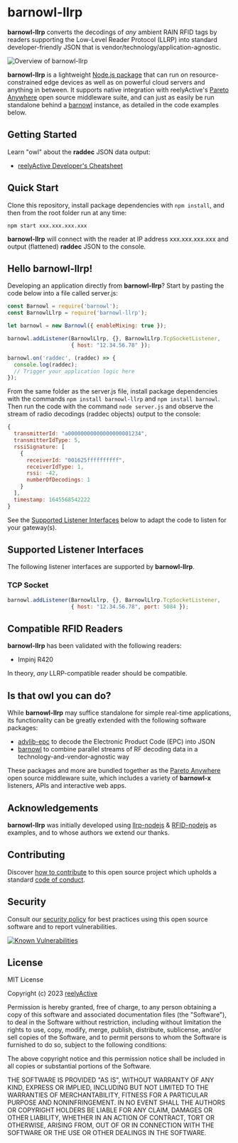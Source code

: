 barnowl-llrp
============

__barnowl-llrp__ converts the decodings of _any_ ambient RAIN RFID tags by readers supporting the Low-Level Reader Protocol (LLRP) into standard developer-friendly JSON that is vendor/technology/application-agnostic.

![Overview of barnowl-llrp](https://reelyactive.github.io/barnowl-llrp/images/overview.png)

__barnowl-llrp__ is a lightweight [Node.js package](https://www.npmjs.com/package/barnowl-llrp) that can run on resource-constrained edge devices as well as on powerful cloud servers and anything in between.  It supports native integration with reelyActive's [Pareto Anywhere](https://www.reelyactive.com/pareto/anywhere/) open source middleware suite, and can just as easily be run standalone behind a [barnowl](https://github.com/reelyactive/barnowl) instance, as detailed in the code examples below.


Getting Started
---------------

Learn "owl" about the __raddec__ JSON data output:
-  [reelyActive Developer's Cheatsheet](https://reelyactive.github.io/diy/cheatsheet/)


Quick Start
-----------

Clone this repository, install package dependencies with `npm install`, and then from the root folder run at any time:

    npm start xxx.xxx.xxx.xxx

__barnowl-llrp__ will connect with the reader at IP address xxx.xxx.xxx.xxx and output (flattened) __raddec__ JSON to the console.


Hello barnowl-llrp!
-------------------

Developing an application directly from __barnowl-llrp__?  Start by pasting the code below into a file called server.js:

```javascript
const Barnowl = require('barnowl');
const BarnowlLlrp = require('barnowl-llrp');

let barnowl = new Barnowl({ enableMixing: true });

barnowl.addListener(BarnowlLlrp, {}, BarnowlLlrp.TcpSocketListener,
                    { host: "12.34.56.78" });

barnowl.on('raddec', (raddec) => {
  console.log(raddec);
  // Trigger your application logic here
});
```

From the same folder as the server.js file, install package dependencies with the commands `npm install barnowl-llrp` and `npm install barnowl`.  Then run the code with the command `node server.js` and observe the stream of radio decodings (raddec objects) output to the console:

```javascript
{
  transmitterId: "a00000000000000000001234",
  transmitterIdType: 5,
  rssiSignature: [
    {
      receiverId: "001625ffffffffff",
      receiverIdType: 1,
      rssi: -42,
      numberOfDecodings: 1
    }
  ],
  timestamp: 1645568542222
}
```

See the [Supported Listener Interfaces](#supported-listener-interfaces) below to adapt the code to listen for your gateway(s).


Supported Listener Interfaces
-----------------------------

The following listener interfaces are supported by __barnowl-llrp__.

### TCP Socket

```javascript
barnowl.addListener(BarnowlLlrp, {}, BarnowlLlrp.TcpSocketListener,
                    { host: "12.34.56.78", port: 5084 });
```


Compatible RFID Readers
-----------------------

__barnowl-llrp__ has been validated with the following readers:

- Impinj R420

In theory, _any_ LLRP-compatible reader should be compatible.


Is that owl you can do?
-----------------------

While __barnowl-llrp__ may suffice standalone for simple real-time applications, its functionality can be greatly extended with the following software packages:
- [advlib-epc](https://github.com/reelyactive/advlib-epc) to decode the Electronic Product Code (EPC) into JSON
- [barnowl](https://github.com/reelyactive/barnowl) to combine parallel streams of RF decoding data in a technology-and-vendor-agnostic way

These packages and more are bundled together as the [Pareto Anywhere](https://www.reelyactive.com/pareto/anywhere) open source middleware suite, which includes a variety of __barnowl-x__ listeners, APIs and interactive web apps.


Acknowledgements
----------------

__barnowl-llrp__ was initially developed using [llrp-nodejs](https://github.com/GeenenTijd/llrp-nodejs) & [RFID-nodejs](https://github.com/Sterling-Technologies/RFID-nodejs) as examples, and to whose authors we extend our thanks.


Contributing
------------

Discover [how to contribute](CONTRIBUTING.md) to this open source project which upholds a standard [code of conduct](CODE_OF_CONDUCT.md).


Security
--------

Consult our [security policy](SECURITY.md) for best practices using this open source software and to report vulnerabilities.

[![Known Vulnerabilities](https://snyk.io/test/github/reelyactive/barnowl-llrp/badge.svg)](https://snyk.io/test/github/reelyactive/barnowl-llrp)


License
-------

MIT License

Copyright (c) 2023 [reelyActive](https://www.reelyactive.com)

Permission is hereby granted, free of charge, to any person obtaining a copy of this software and associated documentation files (the "Software"), to deal in the Software without restriction, including without limitation the rights to use, copy, modify, merge, publish, distribute, sublicense, and/or sell copies of the Software, and to permit persons to whom the Software is furnished to do so, subject to the following conditions:

The above copyright notice and this permission notice shall be included in all copies or substantial portions of the Software.

THE SOFTWARE IS PROVIDED "AS IS", WITHOUT WARRANTY OF ANY KIND, EXPRESS OR 
IMPLIED, INCLUDING BUT NOT LIMITED TO THE WARRANTIES OF MERCHANTABILITY, 
FITNESS FOR A PARTICULAR PURPOSE AND NONINFRINGEMENT. IN NO EVENT SHALL THE 
AUTHORS OR COPYRIGHT HOLDERS BE LIABLE FOR ANY CLAIM, DAMAGES OR OTHER 
LIABILITY, WHETHER IN AN ACTION OF CONTRACT, TORT OR OTHERWISE, ARISING FROM, 
OUT OF OR IN CONNECTION WITH THE SOFTWARE OR THE USE OR OTHER DEALINGS IN 
THE SOFTWARE.